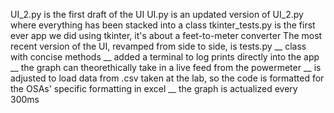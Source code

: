 UI_2.py is the first draft of the UI
UI.py is an updated version of UI_2.py where everything has been stacked into a class
tkinter_tests.py is the first ever app we did using tkinter, it's about a feet-to-meter converter
The most recent version of the UI, revamped from side to side, is tests.py
  \__ class with concise methods
  \__ added a terminal to log prints directly into the app
  \__ the graph can theorethically take in a live feed from the powermeter
  \__ is adjusted to load data from .csv taken at the lab, so the code is formatted for the OSAs' specific formatting in excel
  \__ the graph is actualized every 300ms
